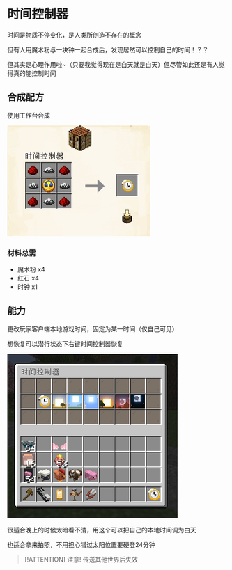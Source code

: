 # 时间控制器

时间是物质不停变化，是人类所创造不存在的概念

但有人用魔术粉与一块钟一起合成后，发现居然可以控制自己的时间！？？

但其实是心理作用啦~（只要我觉得现在是白天就是白天）但尽管如此还是有人觉得真的能控制时间

## 合成配方

使用工作台合成

![](craft.jpg)

### 材料总需

* 魔术粉 x4
* 红石 x4
* 时钟 x1

## 能力

更改玩家客户端本地游戏时间，固定为某一时间（仅自己可见）

想恢复可以潜行状态下右键时间控制器恢复

![](demo.png)

很适合晚上的时候太暗看不清，用这个可以把自己的本地时间调为白天

也适合拿来拍照，不用担心错过太阳位置要硬登24分钟

> [!ATTENTION]
> 注意! 传送其他世界后失效